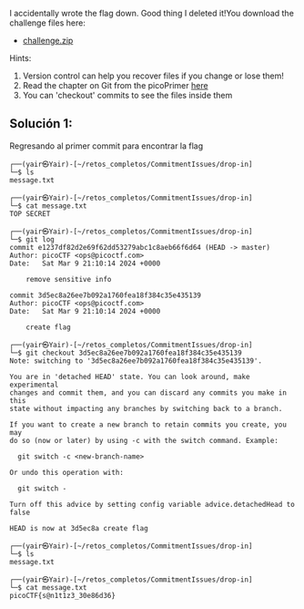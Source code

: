 I accidentally wrote the flag down. Good thing I deleted it!You download the challenge files here:

- [challenge.zip](https://artifacts.picoctf.net/c_titan/77/challenge.zip)

Hints: 
1. Version control can help you recover files if you change or lose them!
2. Read the chapter on Git from the picoPrimer [here](https://primer.picoctf.org/#_git_version_control)
3. You can 'checkout' commits to see the files inside them

## Solución 1:
Regresando al primer commit para encontrar la flag
```
┌──(yair㉿Yair)-[~/retos_completos/CommitmentIssues/drop-in]
└─$ ls
message.txt

┌──(yair㉿Yair)-[~/retos_completos/CommitmentIssues/drop-in]
└─$ cat message.txt
TOP SECRET

┌──(yair㉿Yair)-[~/retos_completos/CommitmentIssues/drop-in]
└─$ git log
commit e1237df82d2e69f62dd53279abc1c8aeb66f6d64 (HEAD -> master)
Author: picoCTF <ops@picoctf.com>
Date:   Sat Mar 9 21:10:14 2024 +0000

    remove sensitive info

commit 3d5ec8a26ee7b092a1760fea18f384c35e435139
Author: picoCTF <ops@picoctf.com>
Date:   Sat Mar 9 21:10:14 2024 +0000

    create flag

┌──(yair㉿Yair)-[~/retos_completos/CommitmentIssues/drop-in]
└─$ git checkout 3d5ec8a26ee7b092a1760fea18f384c35e435139
Note: switching to '3d5ec8a26ee7b092a1760fea18f384c35e435139'.

You are in 'detached HEAD' state. You can look around, make experimental
changes and commit them, and you can discard any commits you make in this
state without impacting any branches by switching back to a branch.

If you want to create a new branch to retain commits you create, you may
do so (now or later) by using -c with the switch command. Example:

  git switch -c <new-branch-name>

Or undo this operation with:

  git switch -

Turn off this advice by setting config variable advice.detachedHead to false

HEAD is now at 3d5ec8a create flag

┌──(yair㉿Yair)-[~/retos_completos/CommitmentIssues/drop-in]
└─$ ls
message.txt

┌──(yair㉿Yair)-[~/retos_completos/CommitmentIssues/drop-in]
└─$ cat message.txt
picoCTF{s@n1t1z3_30e86d36}
```